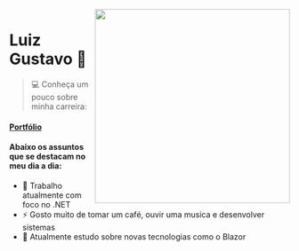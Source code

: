 <img align="right" src="https://i.pinimg.com/originals/15/e7/e3/15e7e300166c962d3b8a22f60b5cac9e.gif" width="350"/>

# **Luiz Gustavo** 🚀
> 💻 Conheça um pouco sobre minha carreira:

#### [**Portfólio**](https://luizgustavo77.github.io/luizgustavo77/index.html)
 
#### Abaixo os assuntos que se destacam no meu dia a dia: 
- 🔭 Trabalho atualmente com foco no .NET
- ⚡ Gosto muito de tomar um café, ouvir uma musica e desenvolver sistemas
- 🌱 Atualmente estudo sobre novas tecnologias como o Blazor

